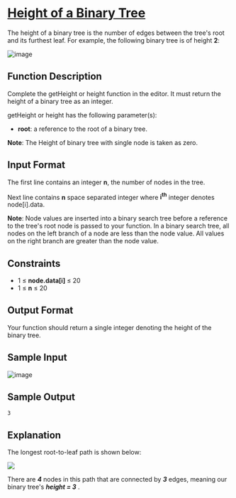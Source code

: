 # [Height of a Binary Tree](https://www.hackerrank.com/challenges/tree-height-of-a-binary-tree/problem)

The height of a binary tree is the number of edges between the tree's root and its furthest leaf. For example, the following binary tree is of height **2**:

![image](https://s3.amazonaws.com/hr-assets/0/1527626183-88c8070977-isitBSTSample0.png)

## Function Description

Complete the getHeight or height function in the editor. It must return the height of a binary tree as an integer.

getHeight or height has the following parameter(s):

- **root**: a reference to the root of a binary tree.

**Note**: The Height of binary tree with single node is taken as zero.

## Input Format

The first line contains an integer **n**, the number of nodes in the tree.

Next line contains **n** space separated integer where **i<sup>th</sup>** integer denotes node[i].data.

**Note**: Node values are inserted into a binary search tree before a reference to the tree's root node is passed to your function. In a binary search tree, all nodes on the left branch of a node are less than the node value. All values on the right branch are greater than the node value.

## Constraints

- 1 ≤ **node.data[i]** ≤ 20
- 1 ≤ **n** ≤ 20

## Output Format

Your function should return a single integer denoting the height of the binary tree.

## Sample Input

![image](https://s3.amazonaws.com/hr-assets/0/1527625966-0f80a8e1a4-treeDepthSample0.png)

## Sample Output

`3`

## Explanation

The longest root-to-leaf path is shown below:

![](https://s3.amazonaws.com/hr-assets/0/1527626088-807ca5fc63-treeDepthSample1.png)

There are ***4*** nodes in this path that are connected by ***3*** edges, meaning our binary tree's ***height = 3*** .
